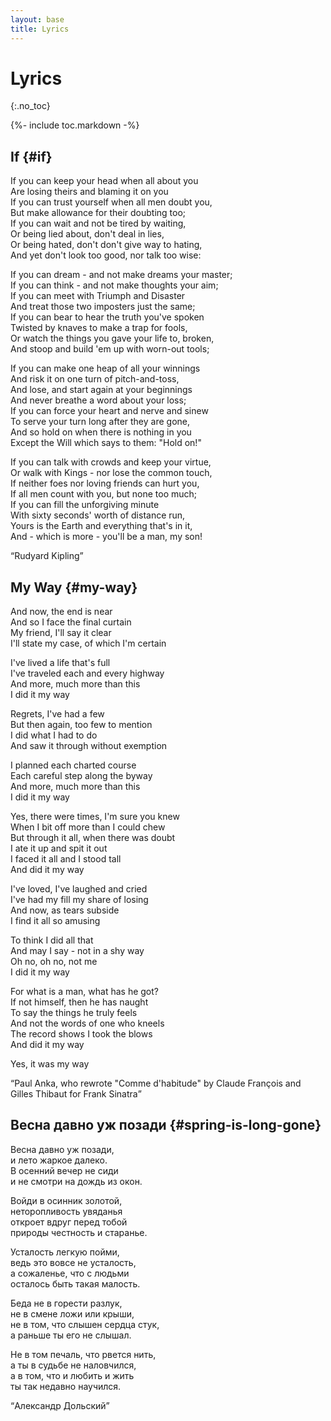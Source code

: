 ```yaml
---
layout: base
title: Lyrics
---
```

# Lyrics
{:.no_toc}
<!-- -->
{%- include toc.markdown -%}

## If {#if}
If you can keep your head when all about you  
Are losing theirs and blaming it on you  
If you can trust yourself when all men doubt you,  
But make allowance for their doubting too;  
If you can wait and not be tired by waiting,  
Or being lied about, don't deal in lies,  
Or being hated, don't don't give way to hating,  
And yet don't look too good, nor talk too wise:  

If you can dream - and not make dreams your master;  
If you can think - and not make thoughts your aim;  
If you can meet with Triumph and Disaster  
And treat those two imposters just the same;  
If you can bear to hear the truth you've spoken  
Twisted by knaves to make a trap for fools,  
Or watch the things you gave your life to, broken,  
And stoop and build 'em up with worn-out tools;  

If you can make one heap of all your winnings  
And risk it on one turn of pitch-and-toss,  
And lose, and start again at your beginnings  
And never breathe a word about your loss;  
If you can force your heart and nerve and sinew  
To serve your turn long after they are gone,  
And so hold on when there is nothing in you  
Except the Will which says to them: "Hold on!"  

If you can talk with crowds and keep your virtue,  
Or walk with Kings - nor lose the common touch,  
If neither foes nor loving friends can hurt you,  
If all men count with you, but none too much;  
If you can fill the unforgiving minute  
With sixty seconds' worth of distance run,  
Yours is the Earth and everything that's in it,  
And - which is more - you'll be a man, my son!  

<q>Rudyard Kipling</q>

## My Way  {#my-way}
And now, the end is near  
And so I face the final curtain  
My friend, I'll say it clear  
I'll state my case, of which I'm certain  

I've lived a life that's full  
I've traveled each and every highway  
And more, much more than this  
I did it my way  

Regrets, I've had a few  
But then again, too few to mention  
I did what I had to do  
And saw it through without exemption  

I planned each charted course  
Each careful step along the byway  
And more, much more than this  
I did it my way  

Yes, there were times, I'm sure you knew  
When I bit off more than I could chew  
But through it all, when there was doubt  
I ate it up and spit it out  
I faced it all and I stood tall  
And did it my way  

I've loved, I've laughed and cried  
I've had my fill my share of losing  
And now, as tears subside  
I find it all so amusing  

To think I did all that  
And may I say - not in a shy way  
Oh no, oh no, not me  
I did it my way  

For what is a man, what has he got?  
If not himself, then he has naught  
To say the things he truly feels  
And not the words of one who kneels  
The record shows I took the blows  
And did it my way  

Yes, it was my way  

<q>Paul Anka, who rewrote "Comme d'habitude" by Claude François and Gilles Thibaut for Frank Sinatra</q>

## Весна давно уж позади {#spring-is-long-gone}
Весна давно уж позади,  
и лето жаркое далеко.  
В осенний вечер не сиди  
и не смотри на дождь из окон.  

Войди в осинник золотой,  
неторопливость увяданья  
откроет вдруг перед тобой  
природы честность и старанье.  

Усталость легкую пойми,  
ведь это вовсе не усталость,  
а сожаленье, что с людьми  
осталось быть такая малость.  

Беда не в горести разлук,  
не в смене ложи или крыши,  
не в том, что слышен сердца стук,  
а раньше ты его не слышал.  

Не в том печаль, что рвется нить,  
а ты в судьбе не наловчился,  
а в том, что и любить и жить  
ты так недавно научился.  

<q>Александр Дольский</q>
